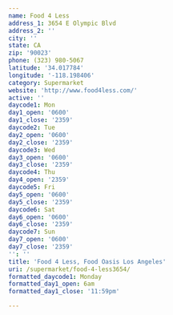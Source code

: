 ```yaml
---
name: Food 4 Less
address_1: 3654 E Olympic Blvd
address_2: ''
city: ''
state: CA
zip: '90023'
phone: (323) 980-5067
latitude: '34.017784'
longitude: '-118.198406'
category: Supermarket
website: 'http://www.food4less.com/'
active: ''
daycode1: Mon
day1_open: '0600'
day1_close: '2359'
daycode2: Tue
day2_open: '0600'
day2_close: '2359'
daycode3: Wed
day3_open: '0600'
day3_close: '2359'
daycode4: Thu
day4_open: '2359'
daycode5: Fri
day5_open: '0600'
day5_close: '2359'
daycode6: Sat
day6_open: '0600'
day6_close: '2359'
daycode7: Sun
day7_open: '0600'
day7_close: '2359'
'': ''
title: 'Food 4 Less, Food Oasis Los Angeles'
uri: /supermarket/food-4-less3654/
formatted_daycode1: Monday
formatted_day1_open: 6am
formatted_day1_close: '11:59pm'

---
```

